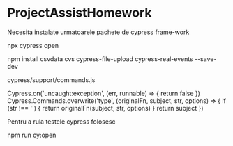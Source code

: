 # ProjectAssistHomework
 
Necesita instalate urmatoarele pachete de cypress frame-work

npx cypress open

npm install csvdata cvs cypress-file-upload cypress-real-events --save-dev

cypress/support/commands.js

Cypress.on('uncaught:exception', (err, runnable) => {
    return false
})
Cypress.Commands.overwrite('type', (originalFn, subject, str, options) => { 
    if (str !== '') {
      return originalFn(subject, str, options)
    }
    return subject
})

Pentru a rula testele cypress folosesc

npm run cy:open

